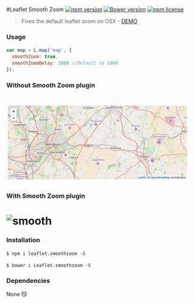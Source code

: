 #Leaflet Smooth Zoom [![npm version](https://badge.fury.io/js/kakapo.svg)](https://badge.fury.io/js/kakapo) [![Bower version](https://badge.fury.io/bo/Leaflet.smoothzoom.svg)](https://badge.fury.io/bo/Leaflet.smoothzoom) [![npm license](https://img.shields.io/npm/l/awesome-badges.svg)](https://tldrlegal.com/license/mit-license)

> Fixes the default leaflet zoom on OSX - [DEMO](http://zzarcon.github.io/Leaflet.smoothzoom/)

### Usage

```javascript
var map = L.map('map', {
  smoothZoom: true,
  smoothZoomDelay: 1000 //Default to 1000
});
```

### Without Smooth Zoom plugin

# ![no-smooth](showcase/no-smooth.gif)

### With Smooth Zoom plugin
    
# ![smooth](showcase/smooth.gif)

### Installation

`$ npm i leaflet.smoothzoom -S`

`$ bower i Leaflet.smoothzoom -S`

### Dependencies

None 😼